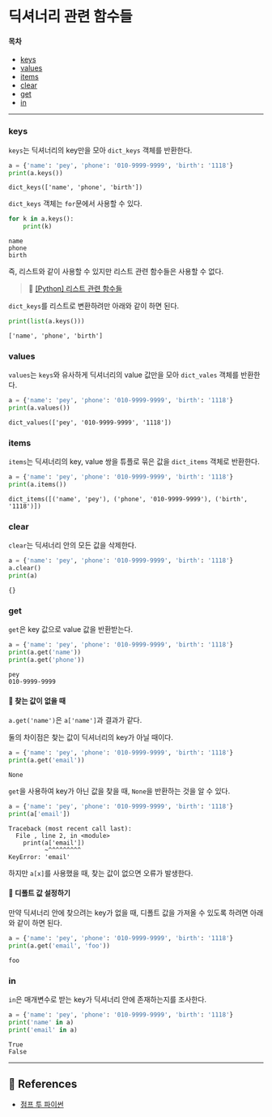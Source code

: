 # 딕셔너리 관련 함수들
#### 목차
- [keys](#keys)
- [values](#values)
- [items](#items)
- [clear](#clear)
- [get](#get)
- [in](#in)

-----

### keys
`keys`는 딕셔너리의 key만을 모아 `dict_keys` 객체를 반환한다.

```python
a = {'name': 'pey', 'phone': '010-9999-9999', 'birth': '1118'}
print(a.keys())
```
```
dict_keys(['name', 'phone', 'birth'])
```

`dict_keys` 객체는 `for`문에서 사용할 수 있다.

```python
for k in a.keys():
    print(k)
```
```
name
phone
birth
```

즉, 리스트와 같이 사용할 수 있지만 리스트 관련 함수들은 사용할 수 없다.
> 📌 [[Python] 리스트 관련 함수들](https://github.com/sieunp06/TIL/blob/main/Python/List-related-functions.md)

`dict_keys`를 리스트로 변환하려만 아래와 같이 하면 된다.

```python
print(list(a.keys()))
```
```
['name', 'phone', 'birth']
```

### values
`values`는 `keys`와 유사하게 딕셔너리의 value 값만을 모아 `dict_vales` 객체를 반환한다.

```python
a = {'name': 'pey', 'phone': '010-9999-9999', 'birth': '1118'}
print(a.values())
```
```
dict_values(['pey', '010-9999-9999', '1118'])
```

### items
`items`는 딕셔너리의 key, value 쌍을 튜플로 묶은 값을 `dict_items` 객체로 반환한다.

```python
a = {'name': 'pey', 'phone': '010-9999-9999', 'birth': '1118'}
print(a.items())
```
```
dict_items([('name', 'pey'), ('phone', '010-9999-9999'), ('birth', '1118')])
```

### clear
`clear`는 딕셔너리 안의 모든 값을 삭제한다.

```python
a = {'name': 'pey', 'phone': '010-9999-9999', 'birth': '1118'}
a.clear()
print(a)
```
```
{}
```

### get
`get`은 key 값으로 value 값을 반환받는다.

```python
a = {'name': 'pey', 'phone': '010-9999-9999', 'birth': '1118'}
print(a.get('name'))
print(a.get('phone'))
```
```
pey
010-9999-9999
```

#### 📌 찾는 값이 없을 때
`a.get('name')`은 `a['name']`과 결과가 같다.

둘의 차이점은 찾는 값이 딕셔너리의 key가 아닐 때이다.

```python
a = {'name': 'pey', 'phone': '010-9999-9999', 'birth': '1118'}
print(a.get('email'))
```
```
None
```
`get`을 사용하여 key가 아닌 값을 찾을 때, `None`을 반환하는 것을 알 수 있다.

```python
a = {'name': 'pey', 'phone': '010-9999-9999', 'birth': '1118'}
print(a['email'])
```
```
Traceback (most recent call last):
  File , line 2, in <module>
    print(a['email'])
          ~^^^^^^^^^
KeyError: 'email'
```
하지만 `a[x]`를 사용했을 때, 찾는 값이 없으면 오류가 발생한다.

#### 📌 디폴트 값 설정하기
만약 딕셔너리 안에 찾으려는 key가 없을 때, 디폴트 값을 가져올 수 있도록 하려면 아래와 같이 하면 된다.

```python
a = {'name': 'pey', 'phone': '010-9999-9999', 'birth': '1118'}
print(a.get('email', 'foo'))
```
```
foo
```

### in
`in`은 매개변수로 받는 key가 딕셔너리 안에 존재하는지를 조사한다.

```python
a = {'name': 'pey', 'phone': '010-9999-9999', 'birth': '1118'}
print('name' in a)
print('email' in a)
```
```
True
False
```

-----
## 💎 References
- [점프 투 파이썬](https://wikidocs.net/16#_8)